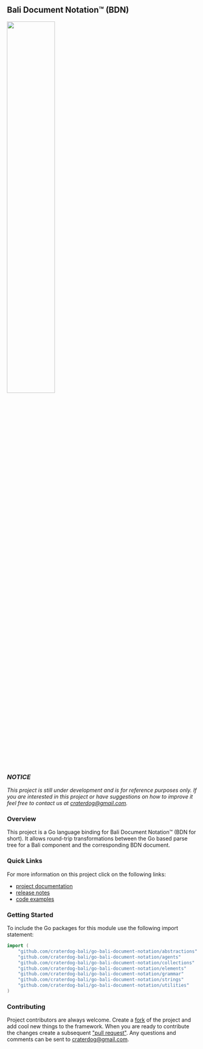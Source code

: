 ## Bali Document Notation™ (BDN)
<img src="https://craterdog.com/images/CraterDogLogo.png" width="50%">

### _NOTICE_
_This project is still under development and is for reference purposes only. If
you are interested in this project or have suggestions on how to improve it feel
free to contact us at [craterdog@gmail.com](mailto:craterdog@gmail.com)._

### Overview
This project is a Go language binding for Bali Document Notation™ (BDN for short).
It allows round-trip transformations between the Go based parse tree for a Bali
component and the corresponding BDN document.

### Quick Links
For more information on this project click on the following links:
 * [project documentation](https://github.com/craterdog-bali/go-bali-document-notation/wiki)
 * [release notes](https://github.com/craterdog-bali/go-bali-document-notation/wiki/release-notes)
 * [code examples](https://github.com/craterdog-bali/go-bali-document-notation/wiki/code-examples)

### Getting Started
To include the Go packages for this module use the following import statement:
```go
import (
	"github.com/craterdog-bali/go-bali-document-notation/abstractions"
	"github.com/craterdog-bali/go-bali-document-notation/agents"
	"github.com/craterdog-bali/go-bali-document-notation/collections"
	"github.com/craterdog-bali/go-bali-document-notation/elements"
	"github.com/craterdog-bali/go-bali-document-notation/grammar"
	"github.com/craterdog-bali/go-bali-document-notation/strings"
	"github.com/craterdog-bali/go-bali-document-notation/utilities"
)
```

### Contributing
Project contributors are always welcome. Create a
[fork](https://github.com/craterdog-bali/go-bali-document-notation) of the project and add cool
new things to the framework. When you are ready to contribute the changes create a subsequent
["pull request"](https://help.github.com/articles/about-pull-requests/). Any questions and
comments can be sent to [craterdog@gmail.com](mailto:craterdog@gmail.com).
